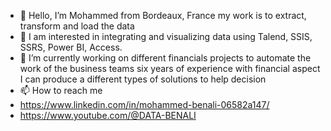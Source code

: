 - 👋 Hello, I’m Mohammed from Bordeaux, France my work is to extract, transform and load the data
- 👀 I am interested in integrating and visualizing data using Talend, SSIS, SSRS, Power BI, Access.
- 🌱 I’m currently working on different financials projects to automate the work of the business teams
six years of experience with financial aspect I can produce a different types of solutions to help decision 
- 📫 How to reach me 
- https://www.linkedin.com/in/mohammed-benali-06582a147/
- https://www.youtube.com/@DATA-BENALI
